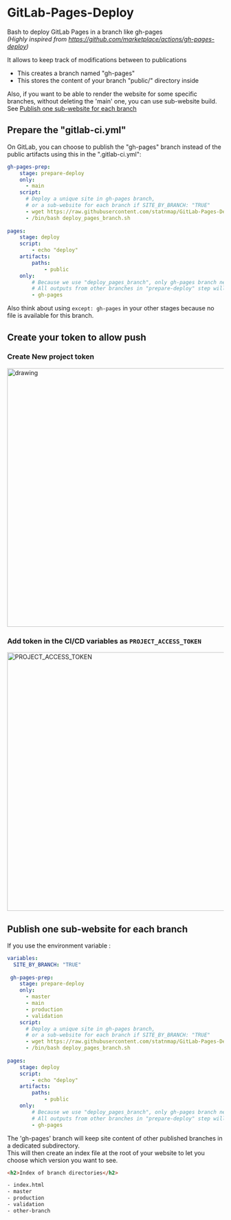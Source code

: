 # GitLab-Pages-Deploy  
Bash to deploy GitLab Pages in a branch like gh-pages  
_(Highly inspired from https://github.com/marketplace/actions/gh-pages-deploy)_

It allows to keep track of modifications between to publications

- This creates a branch named "gh-pages"
- This stores the content of your branch "public/" directory inside

Also, if you want to be able to render the website for some specific branches, without deleting the 'main' one, you can use sub-website build. See [Publish one sub-website for each branch](https://github.com/statnmap/GitLab-Pages-Deploy#publish-one-site-for-each-branch)

## Prepare the "gitlab-ci.yml"
On GitLab, you can choose to publish the "gh-pages" branch instead of the public artifacts using this in the ".gitlab-ci.yml":

```yaml
gh-pages-prep:
    stage: prepare-deploy
    only:
      - main
    script:
      # Deploy a unique site in gh-pages branch,
      # or a sub-website for each branch if SITE_BY_BRANCH: "TRUE"
      - wget https://raw.githubusercontent.com/statnmap/GitLab-Pages-Deploy/main/deploy_pages_branch.sh
      - /bin/bash deploy_pages_branch.sh
      
pages:
    stage: deploy
    script:
        - echo "deploy"
    artifacts:
        paths:
            - public
    only:
        # Because we use "deploy_pages_branch", only gh-pages branch needs to be deployed
        # All outputs from other branches in "prepare-deploy" step will push in "gh-pages"
        - gh-pages
```

Also think about using `except: gh-pages` in your other stages because no file is available for this branch.

## Create your token to allow push

### Create New project token  
<img src="https://user-images.githubusercontent.com/21193866/144649526-59017727-a804-48c0-934c-8306d2059f36.png" alt="drawing" width="600"/>

### Add token in the CI/CD variables as `PROJECT_ACCESS_TOKEN`
<img src="https://user-images.githubusercontent.com/21193866/144649687-d18ce555-827e-44ad-82e8-dfb7f3966bec.png" alt="PROJECT_ACCESS_TOKEN" width="600"/>


## Publish one sub-website for each branch

If you use the environment variable :
```yaml
variables:
  SITE_BY_BRANCH: "TRUE"
  
 gh-pages-prep:
    stage: prepare-deploy
    only:
      - master
      - main
      - production
      - validation
    script:
      # Deploy a unique site in gh-pages branch,
      # or a sub-website for each branch if SITE_BY_BRANCH: "TRUE"
      - wget https://raw.githubusercontent.com/statnmap/GitLab-Pages-Deploy/main/deploy_pages_branch.sh
      - /bin/bash deploy_pages_branch.sh
      
pages:
    stage: deploy
    script:
        - echo "deploy"
    artifacts:
        paths:
            - public
    only:
        # Because we use "deploy_pages_branch", only gh-pages branch needs to be deployed
        # All outputs from other branches in "prepare-deploy" step will push in "gh-pages"
        - gh-pages
```

The 'gh-pages' branch will keep site content of other published branches in a dedicated subdirectory.  
This will then create an index file at the root of your website to let you choose which version you want to see.

```html
<h2>Index of branch directories</h2>

- index.html
- master
- production
- validation
- other-branch
```
